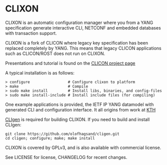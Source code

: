 CLIXON
======

CLIXON is an automatic configuration manager where you from a YANG
specification generate interactive CLI, NETCONF and embedded
databases with transaction support.

CLIXON is a fork of CLICON where legacy key specification has been
replaced completely by YANG. This means that legacy CLICON
applications such as CLICON/ROST does not run on CLIXON.

Presentations and tutorial is found on the [CLICON project
page](http://www.clicon.org)

A typical installation is as follows:

    > configure	       	        # Configure clixon to platform
    > make                      # Compile
    > sudo make install         # Install libs, binaries, and config-files
    > sudo make install-include # Install include files (for compiling)

One example applications is provided, the IETF IP YANG datamodel with generated CLI and configuration interface.  It all origins from work at
[KTH](http://www.csc.kth.se/~olofh/10G_OSR)

[CLIgen](http://www.cligen.se) is required for building CLIXON. If you need 
to build and install CLIgen: 

    git clone https://github.com/olofhagsand/cligen.git
    cd cligen; configure; make; make install

CLIXON is covered by GPLv3, and is also available with commercial license.

See LICENSE for license, CHANGELOG for recent changes.





